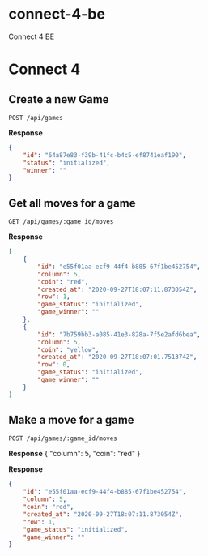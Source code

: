 # connect-4-be
Connect 4 BE


# Connect 4 

## Create a new Game

```
POST /api/games
```


**Response**

```json
{
    "id": "64a87e83-f39b-41fc-b4c5-ef8741eaf190",
    "status": "initialized",
    "winner": ""
}
```


## Get all moves for a game

```
GET /api/games/:game_id/moves
```


**Response**

```json
[
    {
        "id": "e55f01aa-ecf9-44f4-b885-67f1be452754",
        "column": 5,
        "coin": "red",
        "created_at": "2020-09-27T18:07:11.873054Z",
        "row": 1,
        "game_status": "initialized",
        "game_winner": ""
    },
    {
        "id": "7b759bb3-a085-41e3-828a-7f5e2afd6bea",
        "column": 5,
        "coin": "yellow",
        "created_at": "2020-09-27T18:07:01.751374Z",
        "row": 0,
        "game_status": "initialized",
        "game_winner": ""
    }
]
```


## Make a move  for a game

```
POST /api/games/:game_id/moves
```

**Response**
{
    "column": 5,
    "coin": "red"
}

**Response**

```json
{
    "id": "e55f01aa-ecf9-44f4-b885-67f1be452754",
    "column": 5,
    "coin": "red",
    "created_at": "2020-09-27T18:07:11.873054Z",
    "row": 1,
    "game_status": "initialized",
    "game_winner": ""
}
```
